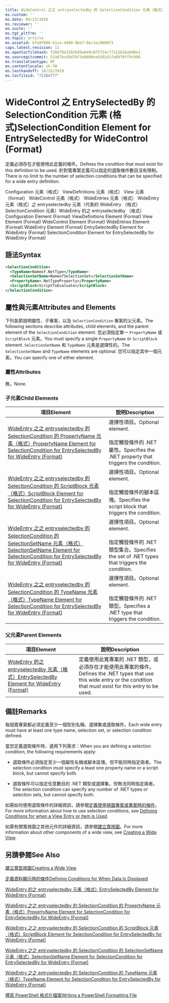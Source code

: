 ```yaml
---
title: WideControl 之之 entryselectedby 的 SelectionCondition 元素（格式） |Microsoft Docs
ms.custom: ''
ms.date: 09/13/2016
ms.reviewer: ''
ms.suite: ''
ms.tgt_pltfrm: ''
ms.topic: article
ms.assetid: b7a9f086-b1ca-4400-9be7-9ec1ec8880f3
caps.latest.revision: 11
ms.openlocfilehash: f20679e3392b99a049c075f24c7712262bab08e1
ms.sourcegitcommit: 52a67bcd9d7bf3e8600ea4302d1fa8970ff9c998
ms.translationtype: MT
ms.contentlocale: zh-TW
ms.lasthandoff: 10/15/2019
ms.locfileid: "72364777"
---
```

# <a name="selectioncondition-element-for-entryselectedby-for-widecontrol-format"></a><span data-ttu-id="0b031-102">WideControl 之 EntrySelectedBy 的 SelectionCondition 元素 (格式)</span><span class="sxs-lookup"><span data-stu-id="0b031-102">SelectionCondition Element for EntrySelectedBy for WideControl (Format)</span></span>

<span data-ttu-id="0b031-103">定義必須存在才能使用此定義的條件。</span><span class="sxs-lookup"><span data-stu-id="0b031-103">Defines the condition that must exist for this definition to be used.</span></span> <span data-ttu-id="0b031-104">針對寬專案定義可以指定的選取條件數目沒有限制。</span><span class="sxs-lookup"><span data-stu-id="0b031-104">There is no limit to the number of selection conditions that can be specified for a wide entry definition.</span></span>

<span data-ttu-id="0b031-105">Configuration 元素（格式） ViewDefinitions 元素（格式） View 元素（format） WideControl 元素（格式） WideEntries 元素（格式） WideEntry 元素（格式）之 entryselectedby 元素（代表的 WideEntry （格式） SelectionCondition 元素）WideEntry 的之 entryselectedby （格式）</span><span class="sxs-lookup"><span data-stu-id="0b031-105">Configuration Element (Format) ViewDefinitions Element (Format) View Element (Format) WideControl Element (Format) WideEntries Element (Format) WideEntry Element (Format) EntrySelectedBy Element for WideEntry (Format) SelectionCondition Element for EntrySelectedBy for WideEntry (Format)</span></span>

## <a name="syntax"></a><span data-ttu-id="0b031-106">語法</span><span class="sxs-lookup"><span data-stu-id="0b031-106">Syntax</span></span>

```xml
<SelectionCondition>
  <TypeName>Nameof.NetType</TypeName>
  <SelectionSetName>NameofSelectionSet</SelectionSetName>
  <PropertyName>.NetTypeProperty</PropertyName>
  <ScriptBlock>ScriptToEvaluate</ScriptBlock>
</SelectionCondition>
```

## <a name="attributes-and-elements"></a><span data-ttu-id="0b031-107">屬性與元素</span><span class="sxs-lookup"><span data-stu-id="0b031-107">Attributes and Elements</span></span>

<span data-ttu-id="0b031-108">下列各節說明屬性、子專案，以及 `SelectionCondition` 專案的父元素。</span><span class="sxs-lookup"><span data-stu-id="0b031-108">The following sections describe attributes, child elements, and the parent element of the `SelectionCondition` element.</span></span> <span data-ttu-id="0b031-109">您必須指定單一 `PropertyName` 或 `ScriptBlock` 元素。</span><span class="sxs-lookup"><span data-stu-id="0b031-109">You must specify a single `PropertyName` or `ScriptBlock` element.</span></span> <span data-ttu-id="0b031-110">`SelectionSetName` 和 `TypeName` 元素是選擇性的。</span><span class="sxs-lookup"><span data-stu-id="0b031-110">The `SelectionSetName` and `TypeName` elements are optional.</span></span> <span data-ttu-id="0b031-111">您可以指定其中一個元素。</span><span class="sxs-lookup"><span data-stu-id="0b031-111">You can specify one of either element.</span></span>

### <a name="attributes"></a><span data-ttu-id="0b031-112">屬性</span><span class="sxs-lookup"><span data-stu-id="0b031-112">Attributes</span></span>

<span data-ttu-id="0b031-113">無。</span><span class="sxs-lookup"><span data-stu-id="0b031-113">None.</span></span>

### <a name="child-elements"></a><span data-ttu-id="0b031-114">子元素</span><span class="sxs-lookup"><span data-stu-id="0b031-114">Child Elements</span></span>

|<span data-ttu-id="0b031-115">項目</span><span class="sxs-lookup"><span data-stu-id="0b031-115">Element</span></span>|<span data-ttu-id="0b031-116">說明</span><span class="sxs-lookup"><span data-stu-id="0b031-116">Description</span></span>|
|-------------|-----------------|
|[<span data-ttu-id="0b031-117">WideEntry 之之 entryselectedby 的 SelectionCondition 的 PropertyName 元素（格式）</span><span class="sxs-lookup"><span data-stu-id="0b031-117">PropertyName Element for SelectionCondition for EntrySelectedBy for WideEntry (Format)</span></span>](./propertyname-element-for-selectioncondition-for-entryselectedby-for-wideentry-format.md)|<span data-ttu-id="0b031-118">選擇性項目。</span><span class="sxs-lookup"><span data-stu-id="0b031-118">Optional element.</span></span><br /><br /> <span data-ttu-id="0b031-119">指定觸發條件的 .NET 屬性。</span><span class="sxs-lookup"><span data-stu-id="0b031-119">Specifies the .NET property that triggers the condition.</span></span>|
|[<span data-ttu-id="0b031-120">WideEntry 之之 entryselectedby 的 SelectionCondition 的 ScriptBlock 元素（格式）</span><span class="sxs-lookup"><span data-stu-id="0b031-120">ScriptBlock Element for SelectionCondition for EntrySelectedBy for WideEntry (Format)</span></span>](./scriptblock-element-for-selectioncondition-for-entryselectedby-for-widecontrol-format.md)|<span data-ttu-id="0b031-121">選擇性項目。</span><span class="sxs-lookup"><span data-stu-id="0b031-121">Optional element.</span></span><br /><br /> <span data-ttu-id="0b031-122">指定觸發條件的腳本區塊。</span><span class="sxs-lookup"><span data-stu-id="0b031-122">Specifies the script block that triggers the condition.</span></span>|
|[<span data-ttu-id="0b031-123">WideEntry 之之 entryselectedby 的 SelectionCondition 的 SelectionSetName 元素（格式）</span><span class="sxs-lookup"><span data-stu-id="0b031-123">SelectionSetName Element for SelectionCondition for EntrySelectedBy for WideEntry (Format)</span></span>](./selectionsetname-element-for-selectioncondition-for-entryselectedby-for-wideentry-format.md)|<span data-ttu-id="0b031-124">選擇性項目。</span><span class="sxs-lookup"><span data-stu-id="0b031-124">Optional element.</span></span><br /><br /> <span data-ttu-id="0b031-125">指定觸發條件的 .NET 類型集合。</span><span class="sxs-lookup"><span data-stu-id="0b031-125">Specifies the set of .NET types that triggers the condition.</span></span>|
|[<span data-ttu-id="0b031-126">WideEntry 之之 entryselectedby 的 SelectionCondition 的 TypeName 元素（格式）</span><span class="sxs-lookup"><span data-stu-id="0b031-126">TypeName Element for SelectionCondition for EntrySelectedBy for WideEntry (Format)</span></span>](./typename-element-for-selectioncondition-for-entryselectedby-for-widecontrol-format.md)|<span data-ttu-id="0b031-127">選擇性項目。</span><span class="sxs-lookup"><span data-stu-id="0b031-127">Optional element.</span></span><br /><br /> <span data-ttu-id="0b031-128">指定觸發條件的 .NET 類型。</span><span class="sxs-lookup"><span data-stu-id="0b031-128">Specifies a .NET type that triggers the condition.</span></span>|

### <a name="parent-elements"></a><span data-ttu-id="0b031-129">父元素</span><span class="sxs-lookup"><span data-stu-id="0b031-129">Parent Elements</span></span>

|<span data-ttu-id="0b031-130">項目</span><span class="sxs-lookup"><span data-stu-id="0b031-130">Element</span></span>|<span data-ttu-id="0b031-131">說明</span><span class="sxs-lookup"><span data-stu-id="0b031-131">Description</span></span>|
|-------------|-----------------|
|[<span data-ttu-id="0b031-132">WideEntry 的之 entryselectedby 元素（格式）</span><span class="sxs-lookup"><span data-stu-id="0b031-132">EntrySelectedBy Element for WideEntry (Format)</span></span>](./entryselectedby-element-for-wideentry-format.md)|<span data-ttu-id="0b031-133">定義使用此寬專案的 .NET 類型，或必須存在才能使用此專案的條件。</span><span class="sxs-lookup"><span data-stu-id="0b031-133">Defines the .NET types that use this wide entry or the condition that must exist for this entry to be used.</span></span>|

## <a name="remarks"></a><span data-ttu-id="0b031-134">備註</span><span class="sxs-lookup"><span data-stu-id="0b031-134">Remarks</span></span>

<span data-ttu-id="0b031-135">每個寬專案都必須定義至少一個型別名稱、選擇集或選取條件。</span><span class="sxs-lookup"><span data-stu-id="0b031-135">Each wide entry must have at least one type name, selection set, or selection condition defined.</span></span>

<span data-ttu-id="0b031-136">當您定義選取條件時，適用下列需求：</span><span class="sxs-lookup"><span data-stu-id="0b031-136">When you are defining a selection condition, the following requirements apply:</span></span>

- <span data-ttu-id="0b031-137">選取條件必須指定至少一個屬性名稱或腳本區塊，但不能同時指定兩者。</span><span class="sxs-lookup"><span data-stu-id="0b031-137">The selection condition must specify a least one property name or a script block, but cannot specify both.</span></span>

- <span data-ttu-id="0b031-138">選取條件可以指定任意數目的 .NET 類型或選擇集，但無法同時指定兩者。</span><span class="sxs-lookup"><span data-stu-id="0b031-138">The selection condition can specify any number of .NET types or selection sets, but cannot specify both.</span></span>

<span data-ttu-id="0b031-139">如需如何使用選取條件的詳細資訊，請參閱[定義使用視圖專案或專案時的條件](./defining-conditions-for-displaying-data.md)。</span><span class="sxs-lookup"><span data-stu-id="0b031-139">For more information about how to use selection conditions, see [Defining Conditions for when a View Entry or Item is Used](./defining-conditions-for-displaying-data.md).</span></span>

<span data-ttu-id="0b031-140">如需有關寬視圖之其他元件的詳細資訊，請參閱[建立寬視圖](./creating-a-wide-view.md)。</span><span class="sxs-lookup"><span data-stu-id="0b031-140">For more information about other components of a wide view, see [Creating a Wide View](./creating-a-wide-view.md).</span></span>

## <a name="see-also"></a><span data-ttu-id="0b031-141">另請參閱</span><span class="sxs-lookup"><span data-stu-id="0b031-141">See Also</span></span>

[<span data-ttu-id="0b031-142">建立寬型視圖</span><span class="sxs-lookup"><span data-stu-id="0b031-142">Creating a Wide View</span></span>](./creating-a-wide-view.md)

[<span data-ttu-id="0b031-143">定義資料顯示時的條件</span><span class="sxs-lookup"><span data-stu-id="0b031-143">Defining Conditions for When Data Is Displayed</span></span>](./defining-conditions-for-displaying-data.md)

[<span data-ttu-id="0b031-144">WideEntry 的之 entryselectedby 元素（格式）</span><span class="sxs-lookup"><span data-stu-id="0b031-144">EntrySelectedBy Element for WideEntry (Format)</span></span>](./entryselectedby-element-for-wideentry-format.md)

[<span data-ttu-id="0b031-145">WideEntry 之之 entryselectedby 的 SelectionCondition 的 PropertyName 元素（格式）</span><span class="sxs-lookup"><span data-stu-id="0b031-145">PropertyName Element for SelectionCondition for EntrySelectedBy for WideEntry (Format)</span></span>](./propertyname-element-for-selectioncondition-for-entryselectedby-for-wideentry-format.md)

[<span data-ttu-id="0b031-146">WideEntry 之之 entryselectedby 的 SelectionCondition 的 ScriptBlock 元素（格式）</span><span class="sxs-lookup"><span data-stu-id="0b031-146">ScriptBlock Element for SelectionCondition for EntrySelectedBy for WideEntry (Format)</span></span>](./scriptblock-element-for-selectioncondition-for-entryselectedby-for-widecontrol-format.md)

[<span data-ttu-id="0b031-147">WideEntry 之之 entryselectedby 的 SelectionCondition 的 SelectionSetName 元素（格式）</span><span class="sxs-lookup"><span data-stu-id="0b031-147">SelectionSetName Element for SelectionCondition for EntrySelectedBy for WideEntry (Format)</span></span>](./selectionsetname-element-for-selectioncondition-for-entryselectedby-for-wideentry-format.md)

[<span data-ttu-id="0b031-148">WideEntry 之之 entryselectedby 的 SelectionCondition 的 TypeName 元素（格式）</span><span class="sxs-lookup"><span data-stu-id="0b031-148">TypeName Element for SelectionCondition for EntrySelectedBy for WideEntry (Format)</span></span>](./typename-element-for-selectioncondition-for-entryselectedby-for-widecontrol-format.md)

[<span data-ttu-id="0b031-149">撰寫 PowerShell 格式化檔案</span><span class="sxs-lookup"><span data-stu-id="0b031-149">Writing a PowerShell Formatting File</span></span>](./writing-a-powershell-formatting-file.md)
